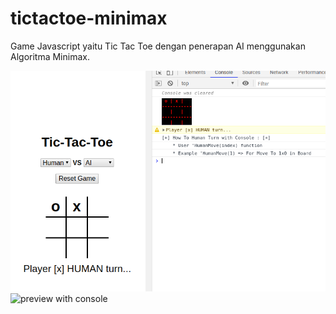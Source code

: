 # tictactoe-minimax
Game Javascript yaitu Tic Tac Toe dengan penerapan AI menggunakan Algoritma Minimax.

![screenshot preview](https://raw.githubusercontent.com/viandwi24/tictactoe-minimax/master/ss.png)
![preview with console](https://media.giphy.com/media/UqqQxYPf5Oc9CoFZEZ/giphy.gif)